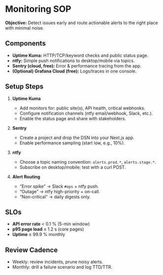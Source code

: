 
# Monitoring SOP

**Objective:** Detect issues early and route actionable alerts to the right place with minimal noise.

## Components

- **Uptime Kuma:** HTTP/TCP/keyword checks and public status page.
- **ntfy:** Simple push notifications to desktop/mobile via topics.
- **Sentry (cloud, free):** Error & performance tracing from the app.
- **(Optional) Grafana Cloud (free):** Logs/traces in one console.

## Setup Steps

1. **Uptime Kuma**
   - Add monitors for: public site(s), API health, critical webhooks.
   - Configure notification channels (ntfy email/webhook, Slack, etc.).
   - Enable the status page and share with stakeholders.

2. **Sentry**
   - Create a project and drop the DSN into your Next.js app.
   - Enable performance sampling (start low, e.g., 10%).

3. **ntfy**
   - Choose a topic naming convention: `alerts.prod.*`, `alerts.stage.*`.
   - Subscribe on desktop/mobile; test with a curl POST.

4. **Alert Routing**
   - “Error spike” → Slack `#ops` + ntfy push.
   - “Outage” → ntfy high-priority + on-call.
   - “Non-critical” → daily digests only.

## SLOs

- **API error rate** < 0.1 % (5-min window)
- **p95 page load** ≤ 1.2 s (core pages)
- **Uptime** ≥ 99.9 % monthly

## Review Cadence

- Weekly: review incidents, prune noisy alerts.
- Monthly: drill a failure scenario and log TTD/TTR.
